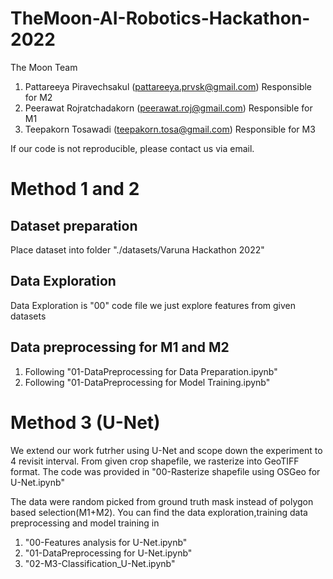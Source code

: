 ﻿# TheMoon-AI-Robotics-Hackathon-2022
The Moon Team
1. Pattareeya Piravechsakul (pattareeya.prvsk@gmail.com) Responsible for M2
2. Peerawat Rojratchadakorn (peerawat.roj@gmail.com) Responsible for M1
3. Teepakorn Tosawadi (teepakorn.tosa@gmail.com) Responsible for M3

If our code is not reproducible, please contact us via email.

# Method 1 and 2
## Dataset preparation
Place dataset into folder "./datasets/Varuna Hackathon 2022"

## Data Exploration
Data Exploration is "00" code file we just explore features from given datasets

## Data preprocessing for M1 and M2
1. Following "01-DataPreprocessing for Data Preparation.ipynb"
2. Following "01-DataPreprocessing for Model Training.ipynb"

# Method 3 (U-Net)
We extend our work futrher using U-Net and scope down the experiment to 4 revisit interval.
From given crop shapefile, we rasterize into GeoTIFF format.
The code was provided in 
    "00-Rasterize shapefile using OSGeo for U-Net.ipynb"

The data were random picked from ground truth mask instead of polygon based selection(M1+M2).
You can find the data exploration,training data preprocessing and model training in
1. "00-Features analysis for U-Net.ipynb"
2. "01-DataPreprocessing for U-Net.ipynb"
3. "02-M3-Classification_U-Net.ipynb"
    